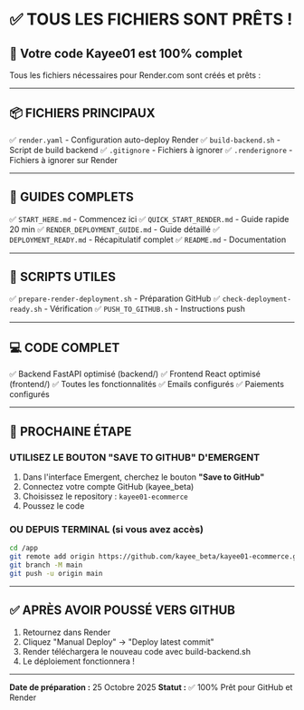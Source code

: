 # ✅ TOUS LES FICHIERS SONT PRÊTS !

## 🎉 Votre code Kayee01 est 100% complet

Tous les fichiers nécessaires pour Render.com sont créés et prêts :

---

## 📦 FICHIERS PRINCIPAUX

✅ `render.yaml` - Configuration auto-deploy Render
✅ `build-backend.sh` - Script de build backend
✅ `.gitignore` - Fichiers à ignorer
✅ `.renderignore` - Fichiers à ignorer sur Render

---

## 📖 GUIDES COMPLETS

✅ `START_HERE.md` - Commencez ici
✅ `QUICK_START_RENDER.md` - Guide rapide 20 min
✅ `RENDER_DEPLOYMENT_GUIDE.md` - Guide détaillé
✅ `DEPLOYMENT_READY.md` - Récapitulatif complet
✅ `README.md` - Documentation

---

## 🔧 SCRIPTS UTILES

✅ `prepare-render-deployment.sh` - Préparation GitHub
✅ `check-deployment-ready.sh` - Vérification
✅ `PUSH_TO_GITHUB.sh` - Instructions push

---

## 💻 CODE COMPLET

✅ Backend FastAPI optimisé (backend/)
✅ Frontend React optimisé (frontend/)
✅ Toutes les fonctionnalités
✅ Emails configurés
✅ Paiements configurés

---

## 🚀 PROCHAINE ÉTAPE

### UTILISEZ LE BOUTON "SAVE TO GITHUB" D'EMERGENT

1. Dans l'interface Emergent, cherchez le bouton **"Save to GitHub"**
2. Connectez votre compte GitHub (kayee_beta)
3. Choisissez le repository : `kayee01-ecommerce`
4. Poussez le code

### OU DEPUIS TERMINAL (si vous avez accès)

```bash
cd /app
git remote add origin https://github.com/kayee_beta/kayee01-ecommerce.git
git branch -M main
git push -u origin main
```

---

## ✅ APRÈS AVOIR POUSSÉ VERS GITHUB

1. Retournez dans Render
2. Cliquez "Manual Deploy" → "Deploy latest commit"
3. Render téléchargera le nouveau code avec build-backend.sh
4. Le déploiement fonctionnera !

---

**Date de préparation :** 25 Octobre 2025
**Statut :** ✅ 100% Prêt pour GitHub et Render
